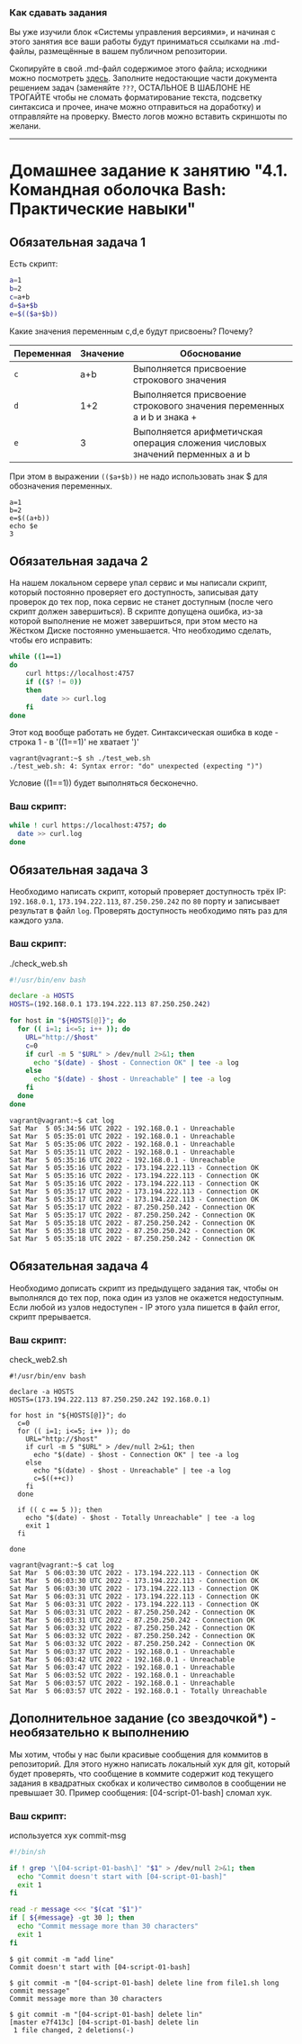 ### Как сдавать задания

Вы уже изучили блок «Системы управления версиями», и начиная с этого занятия все ваши работы будут приниматься ссылками на .md-файлы, размещённые в вашем публичном репозитории.

Скопируйте в свой .md-файл содержимое этого файла; исходники можно посмотреть [здесь](https://raw.githubusercontent.com/netology-code/sysadm-homeworks/devsys10/04-script-01-bash/README.md). Заполните недостающие части документа решением задач (заменяйте `???`, ОСТАЛЬНОЕ В ШАБЛОНЕ НЕ ТРОГАЙТЕ чтобы не сломать форматирование текста, подсветку синтаксиса и прочее, иначе можно отправиться на доработку) и отправляйте на проверку. Вместо логов можно вставить скриншоты по желани.

---


# Домашнее задание к занятию "4.1. Командная оболочка Bash: Практические навыки"

## Обязательная задача 1

Есть скрипт:
```bash
a=1
b=2
c=a+b
d=$a+$b
e=$(($a+$b))
```

Какие значения переменным c,d,e будут присвоены? Почему?

| Переменная  | Значение | Обоснование                                                              |
| ------------- |----------|--------------------------------------------------------------------------|
| `c`  | a+b      | Выполняется присвоение строкового значения                               |
| `d`  | 1+2      | Выполняется присвоение строкового значения переменных a и b и знака +    |
| `e`  | 3        | Выполняется арифметичская операция сложения числовых значений перменных a и b |

При этом в выражении `(($a+$b))` не надо использовать знак $ для обозначения переменных.
```shell
a=1
b=2
e=$((a+b))
echo $e
3
```

## Обязательная задача 2
На нашем локальном сервере упал сервис и мы написали скрипт, который постоянно проверяет его доступность, 
записывая дату проверок до тех пор, пока сервис не станет доступным (после чего скрипт должен завершиться). 
В скрипте допущена ошибка, из-за которой выполнение не может завершиться, при этом место на Жёстком Диске 
постоянно уменьшается. Что необходимо сделать, чтобы его исправить:

```bash
while ((1==1)
do
	curl https://localhost:4757
	if (($? != 0))
	then
		date >> curl.log
	fi
done
```

Этот код вообще работать не будет. Синтаксическая ошибка в коде - строка 1 - в '((1==1)' не хватает ')'
```shell
vagrant@vagrant:~$ sh ./test_web.sh 
./test_web.sh: 4: Syntax error: "do" unexpected (expecting ")")
```

Условие ((1==1)) будет выполняться бесконечно.

### Ваш скрипт:
```bash
while ! curl https://localhost:4757; do
  date >> curl.log
done
```

## Обязательная задача 3
Необходимо написать скрипт, который проверяет доступность трёх IP: `192.168.0.1`, `173.194.222.113`, `87.250.250.242` 
по `80` порту и записывает результат в файл `log`. Проверять доступность необходимо пять раз для каждого узла.

### Ваш скрипт:
./check_web.sh 
```bash
#!/usr/bin/env bash

declare -a HOSTS
HOSTS=(192.168.0.1 173.194.222.113 87.250.250.242)

for host in "${HOSTS[@]}"; do
  for (( i=1; i<=5; i++ )); do
    URL="http://$host"
    c=0
    if curl -m 5 "$URL" > /dev/null 2>&1; then
      echo "$(date) - $host - Connection OK" | tee -a log
    else
      echo "$(date) - $host - Unreachable" | tee -a log
    fi
  done
done

```
```shell
vagrant@vagrant:~$ cat log 
Sat Mar  5 05:34:56 UTC 2022 - 192.168.0.1 - Unreachable
Sat Mar  5 05:35:01 UTC 2022 - 192.168.0.1 - Unreachable
Sat Mar  5 05:35:06 UTC 2022 - 192.168.0.1 - Unreachable
Sat Mar  5 05:35:11 UTC 2022 - 192.168.0.1 - Unreachable
Sat Mar  5 05:35:16 UTC 2022 - 192.168.0.1 - Unreachable
Sat Mar  5 05:35:16 UTC 2022 - 173.194.222.113 - Connection OK
Sat Mar  5 05:35:16 UTC 2022 - 173.194.222.113 - Connection OK
Sat Mar  5 05:35:16 UTC 2022 - 173.194.222.113 - Connection OK
Sat Mar  5 05:35:17 UTC 2022 - 173.194.222.113 - Connection OK
Sat Mar  5 05:35:17 UTC 2022 - 173.194.222.113 - Connection OK
Sat Mar  5 05:35:17 UTC 2022 - 87.250.250.242 - Connection OK
Sat Mar  5 05:35:17 UTC 2022 - 87.250.250.242 - Connection OK
Sat Mar  5 05:35:18 UTC 2022 - 87.250.250.242 - Connection OK
Sat Mar  5 05:35:18 UTC 2022 - 87.250.250.242 - Connection OK
Sat Mar  5 05:35:18 UTC 2022 - 87.250.250.242 - Connection OK
```


## Обязательная задача 4
Необходимо дописать скрипт из предыдущего задания так, чтобы он выполнялся до тех пор, пока один из узлов не окажется 
недоступным. Если любой из узлов недоступен - IP этого узла пишется в файл error, скрипт прерывается.

### Ваш скрипт:
check_web2.sh
```shell
#!/usr/bin/env bash

declare -a HOSTS
HOSTS=(173.194.222.113 87.250.250.242 192.168.0.1)

for host in "${HOSTS[@]}"; do
  c=0
  for (( i=1; i<=5; i++ )); do
    URL="http://$host"
    if curl -m 5 "$URL" > /dev/null 2>&1; then
      echo "$(date) - $host - Connection OK" | tee -a log
    else
      echo "$(date) - $host - Unreachable" | tee -a log
      c=$((++c))
    fi
  done

  if (( c == 5 )); then
    echo "$(date) - $host - Totally Unreachable" | tee -a log
    exit 1
  fi
  
done
```
```shell
vagrant@vagrant:~$ cat log 
Sat Mar  5 06:03:30 UTC 2022 - 173.194.222.113 - Connection OK
Sat Mar  5 06:03:30 UTC 2022 - 173.194.222.113 - Connection OK
Sat Mar  5 06:03:30 UTC 2022 - 173.194.222.113 - Connection OK
Sat Mar  5 06:03:31 UTC 2022 - 173.194.222.113 - Connection OK
Sat Mar  5 06:03:31 UTC 2022 - 173.194.222.113 - Connection OK
Sat Mar  5 06:03:31 UTC 2022 - 87.250.250.242 - Connection OK
Sat Mar  5 06:03:31 UTC 2022 - 87.250.250.242 - Connection OK
Sat Mar  5 06:03:32 UTC 2022 - 87.250.250.242 - Connection OK
Sat Mar  5 06:03:32 UTC 2022 - 87.250.250.242 - Connection OK
Sat Mar  5 06:03:32 UTC 2022 - 87.250.250.242 - Connection OK
Sat Mar  5 06:03:37 UTC 2022 - 192.168.0.1 - Unreachable
Sat Mar  5 06:03:42 UTC 2022 - 192.168.0.1 - Unreachable
Sat Mar  5 06:03:47 UTC 2022 - 192.168.0.1 - Unreachable
Sat Mar  5 06:03:52 UTC 2022 - 192.168.0.1 - Unreachable
Sat Mar  5 06:03:57 UTC 2022 - 192.168.0.1 - Unreachable
Sat Mar  5 06:03:57 UTC 2022 - 192.168.0.1 - Totally Unreachable
```

## Дополнительное задание (со звездочкой*) - необязательно к выполнению

Мы хотим, чтобы у нас были красивые сообщения для коммитов в репозиторий. Для этого нужно написать локальный хук для 
git, который будет проверять, что сообщение в коммите содержит код текущего задания в квадратных скобках и количество 
символов в сообщении не превышает 30. Пример сообщения: \[04-script-01-bash\] сломал хук.

### Ваш скрипт:
используется хук commit-msg

```bash
#!/bin/sh

if ! grep '\[04-script-01-bash\]' "$1" > /dev/null 2>&1; then
  echo "Commit doesn't start with [04-script-01-bash]"
  exit 1
fi

read -r message <<< "$(cat "$1")"
if [ ${#message} -gt 30 ]; then
  echo "Commit message more than 30 characters"
  exit 1
fi

```

```shell
$ git commit -m "add line"
Commit doesn't start with [04-script-01-bash]

$ git commit -m "[04-script-01-bash] delete line from file1.sh long commit message"
Commit message more than 30 characters

$ git commit -m "[04-script-01-bash] delete lin"
[master e7f413c] [04-script-01-bash] delete lin
 1 file changed, 2 deletions(-)

```
